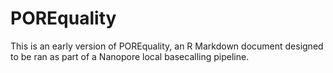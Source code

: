 # POREquality
This is an early version of POREquality, an R Markdown document designed to be ran as part of a Nanopore local basecalling pipeline.
